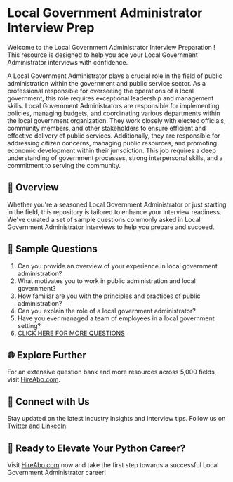 # Local Government Administrator Interview Prep

Welcome to the Local Government Administrator Interview Preparation ! This resource is designed to help you ace your Local Government Administrator interviews with confidence.

A Local Government Administrator plays a crucial role in the field of public administration within the government and public service sector. As a professional responsible for overseeing the operations of a local government, this role requires exceptional leadership and management skills. Local Government Administrators are responsible for implementing policies, managing budgets, and coordinating various departments within the local government organization. They work closely with elected officials, community members, and other stakeholders to ensure efficient and effective delivery of public services. Additionally, they are responsible for addressing citizen concerns, managing public resources, and promoting economic development within their jurisdiction. This job requires a deep understanding of government processes, strong interpersonal skills, and a commitment to serving the community.

## 🚀 Overview

Whether you're a seasoned Local Government Administrator or just starting in the field, this repository is tailored to enhance your interview readiness. We've curated a set of sample questions commonly asked in Local Government Administrator interviews to help you prepare and succeed.

## 📝 Sample Questions

1. Can you provide an overview of your experience in local government administration?
2. What motivates you to work in public administration and local government?
3. How familiar are you with the principles and practices of public administration?
4. Can you explain the role of a local government administrator?
5. Have you ever managed a team of employees in a local government setting?
6. [CLICK HERE FOR MORE QUESTIONS](https://hireabo.com/job/17_0_2/Local%20Government%20Administrator)

## 🌐 Explore Further

For an extensive question bank and more resources across 5,000 fields, visit [HireAbo.com](https://www.hireabo.com).

## 📱 Connect with Us

Stay updated on the latest industry insights and interview tips. Follow us on [Twitter](https://twitter.com/hireabo) and [LinkedIn](https://www.linkedin.com/in/hire-abo-3609972a8/).

## 🚀 Ready to Elevate Your Python Career?

Visit [HireAbo.com](https://www.hireabo.com) now and take the first step towards a successful Local Government Administrator career!